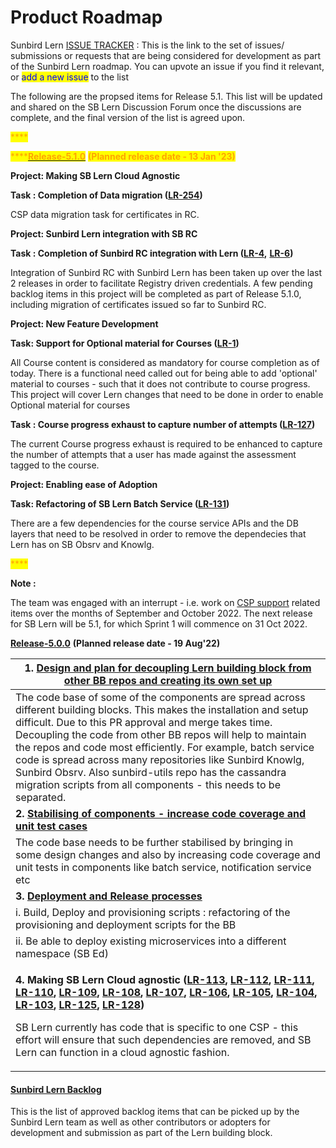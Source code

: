 # Product Roadmap

Sunbird Lern [ISSUE TRACKER](https://github.com/Sunbird-Lern/Community/issues) : This is the link to the set of issues/ submissions or requests that are being considered for development as part of the Sunbird Lern roadmap. You can upvote an issue if you find it relevant, or <mark style="color:blue;">add a new issue</mark> to the list



The following are the propsed items for Release 5.1. This list will be updated and shared on the SB Lern Discussion Forum once the discussions are complete, and the final version of the list is agreed upon.

<mark style="color:orange;">****</mark>

<mark style="color:orange;">****</mark>[<mark style="color:orange;">**Release-5.1.0**</mark>](https://project-sunbird.atlassian.net/issues/?filter=12607) <mark style="color:orange;"></mark> <mark style="color:orange;"></mark><mark style="color:orange;">**(Planned release date - 13 Jan '23)**</mark>

**Project: Making SB Lern Cloud Agnostic**

**Task : Completion of Data migration  (**[**LR-254**](https://project-sunbird.atlassian.net/browse/LR-4)**)**

CSP data migration task for certificates in RC.&#x20;

**Project: Sunbird Lern integration with SB RC**

**Task : Completion of Sunbird RC integration with Lern (**[**LR-4**](https://project-sunbird.atlassian.net/browse/LR-4)**,** [**LR-6**](https://project-sunbird.atlassian.net/browse/LR-6)**)**

Integration of Sunbird RC with Sunbird Lern has been taken up over the last 2 releases in order to facilitate Registry driven credentials. A few pending backlog items in this project will be completed as part of Release 5.1.0, including migration of certificates issued so far to Sunbird RC.&#x20;

**Project: New Feature Development**

**Task: Support for Optional material for Courses (**[**LR-1**](https://project-sunbird.atlassian.net/browse/LR-1)**)**

All Course content is considered as mandatory for course completion as of today. There is a functional need called out for being able to add 'optional' material to courses - such that it does not contribute to course progress. This project will cover Lern changes that need to be done in order to enable Optional material for courses

**Task : Course progress exhaust to capture number of attempts (**[**LR-127**](https://project-sunbird.atlassian.net/browse/LR-127)**)**

The current Course progress exhaust is required to be enhanced to capture the number of attempts that a user has made against the assessment tagged to the course.&#x20;

**Project: Enabling ease of Adoption**

**Task: Refactoring of SB Lern Batch Service (**[**LR-131**](https://project-sunbird.atlassian.net/browse/LR-131)**)**

There are a few dependencies for the course service APIs and the DB layers that need to be resolved in order to remove the dependecies that Lern has on SB Obsrv and Knowlg.

<mark style="color:orange;">****</mark>

**Note :**&#x20;

The team was engaged with an interrupt - i.e. work on [CSP support](https://project-sunbird.atlassian.net/browse/LR-147) related items over the months of September and October 2022. The next release for SB Lern will be 5.1, for which Sprint 1 will commence on 31 Oct 2022.



[**Release-5.0.0**](https://project-sunbird.atlassian.net/issues/?filter=12509) **(Planned release date - 19 Aug'22)**

| **1.** [**Design and plan for decoupling Lern building block from other BB repos and creating its own set up**](https://project-sunbird.atlassian.net/browse/SB-30063)                                                                                                                                                                                                                                                                                                                                                                                                                                                                                                                                                                                                                                                                                                                                                                                                                                                                                                                                                                                                                                                                                                                                                                                                                                                                                                                                                                                                                                                                                                                                 |
| ------------------------------------------------------------------------------------------------------------------------------------------------------------------------------------------------------------------------------------------------------------------------------------------------------------------------------------------------------------------------------------------------------------------------------------------------------------------------------------------------------------------------------------------------------------------------------------------------------------------------------------------------------------------------------------------------------------------------------------------------------------------------------------------------------------------------------------------------------------------------------------------------------------------------------------------------------------------------------------------------------------------------------------------------------------------------------------------------------------------------------------------------------------------------------------------------------------------------------------------------------------------------------------------------------------------------------------------------------------------------------------------------------------------------------------------------------------------------------------------------------------------------------------------------------------------------------------------------------------------------------------------------------------------------------------------------------ |
| The code base of some of the components are spread across different building blocks. This makes the installation and setup difficult. Due to this PR approval and merge takes time. Decoupling the code from other BB repos will help to maintain the repos and code most efficiently. For example, batch service code is spread across many repositories like Sunbird Knowlg, Sunbird Obsrv. Also sunbird-utils repo has the cassandra migration scripts from all components - this needs to be separated.                                                                                                                                                                                                                                                                                                                                                                                                                                                                                                                                                                                                                                                                                                                                                                                                                                                                                                                                                                                                                                                                                                                                                                                            |
| **2.** [**Stabilising of components - increase code coverage and unit test cases**](https://project-sunbird.atlassian.net/browse/SB-30072)                                                                                                                                                                                                                                                                                                                                                                                                                                                                                                                                                                                                                                                                                                                                                                                                                                                                                                                                                                                                                                                                                                                                                                                                                                                                                                                                                                                                                                                                                                                                                             |
| The code base needs to be further stabilised by bringing in some design changes and also by increasing code coverage and unit tests in components like batch service, notification service etc                                                                                                                                                                                                                                                                                                                                                                                                                                                                                                                                                                                                                                                                                                                                                                                                                                                                                                                                                                                                                                                                                                                                                                                                                                                                                                                                                                                                                                                                                                         |
| **3.** [**Deployment and Release processes**](https://project-sunbird.atlassian.net/browse/SB-30066)                                                                                                                                                                                                                                                                                                                                                                                                                                                                                                                                                                                                                                                                                                                                                                                                                                                                                                                                                                                                                                                                                                                                                                                                                                                                                                                                                                                                                                                                                                                                                                                                   |
| i. Build, Deploy and provisioning scripts : refactoring of the provisioning and deployment scripts for the BB                                                                                                                                                                                                                                                                                                                                                                                                                                                                                                                                                                                                                                                                                                                                                                                                                                                                                                                                                                                                                                                                                                                                                                                                                                                                                                                                                                                                                                                                                                                                                                                          |
| ii. Be able to deploy existing microservices into a different namespace (SB Ed)                                                                                                                                                                                                                                                                                                                                                                                                                                                                                                                                                                                                                                                                                                                                                                                                                                                                                                                                                                                                                                                                                                                                                                                                                                                                                                                                                                                                                                                                                                                                                                                                                        |
| <p><strong>4. Making SB Lern Cloud agnostic (</strong><a href="https://project-sunbird.atlassian.net/browse/LR-113"><strong>LR-113</strong></a><strong>,</strong> <a href="https://project-sunbird.atlassian.net/browse/LR-112"><strong>LR-112</strong></a><strong>,</strong> <a href="https://project-sunbird.atlassian.net/browse/LR-111"><strong>LR-111</strong></a><strong>,</strong> <a href="https://project-sunbird.atlassian.net/browse/LR-110"><strong>LR-110</strong></a><strong>,</strong> <a href="https://project-sunbird.atlassian.net/browse/LR-109"><strong>LR-109</strong></a><strong>,</strong> <a href="https://project-sunbird.atlassian.net/browse/LR-108"><strong>LR-108</strong></a><strong>,</strong> <a href="https://project-sunbird.atlassian.net/browse/LR-107"><strong>LR-107</strong></a><strong>,</strong> <a href="https://project-sunbird.atlassian.net/browse/LR-106"><strong>LR-106</strong></a><strong>,</strong> <a href="https://project-sunbird.atlassian.net/browse/LR-105"><strong>LR-105</strong></a><strong>,</strong> <a href="https://project-sunbird.atlassian.net/browse/LR-104"><strong>LR-104</strong></a><strong>,</strong> <a href="https://project-sunbird.atlassian.net/browse/LR-103"><strong>LR-103</strong></a><strong>,</strong> <a href="https://project-sunbird.atlassian.net/browse/LR-125"><strong>LR-125</strong></a><strong>,</strong> <a href="https://project-sunbird.atlassian.net/browse/LR-128"><strong>LR-128</strong></a><strong>)</strong></p><p>SB Lern currently has code that is specific to one CSP - this effort will ensure that such dependencies are removed, and SB Lern can function in a cloud agnostic fashion.</p> |

#### [Sunbird Lern Backlog](https://project-sunbird.atlassian.net/issues/?filter=12361)

This is the list of approved backlog items that can be picked up by the Sunbird Lern team as well as other contributors or adopters for development and submission as part of the Lern building block.

